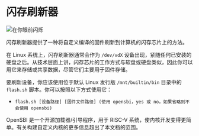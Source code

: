 # 闪存刷新器
![在你眼前闪烁](block:oc2:flash_memory_flasher)

闪存刷新器提供了一种将自定义编译的固件刷新到计算机的闪存芯片上的方法。

在 Linux 系统上，闪存刷新器通常会作为 `/dev/vdX` 设备出现，紧随任何已安装的硬盘之后。从技术层面上讲，闪存芯片的工作方式与软盘或硬盘类似，因此你可以用它来存储或共享数据，尽管它们主要用于固件存储。

要刷新设备，你应该使用位于默认 Linux 发行版 `/mnt/builtin/bin` 目录中的 `flash.sh` 脚本。你可以按照以下方式使用它：

- `flash.sh [设备路径] [固件文件路径] (使用 opensbi，yes 或 no，如果省略则不会使用 opensbi)`

OpenSBI 是一个开源加载器/引导程序，用于 RISC-V 系统，使内核开发变得更简单。有关构建自定义内核的更多信息超出了本文档的范围。
